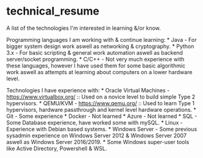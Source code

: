 
<!---
fslx/fslx is a ✨ special ✨ repository because its `README.md` (this file) appears on your GitHub profile.
You can click the Preview link to take a look at your changes.
--->
# technical_resume
A list of the technologies I'm interested in learning &/or know.


Programming languages I am working with & continue learning:
    * Java - For bigger system design work aswell as networking & cryptography.
    * Python 3.x - For basic scripting & general work automation aswell as backend server/socket programming.
    * C/C++ - Not very much experience with these languages, however I have used them for some basic algorithmic work aswell as attempts at learning about           computers on a lower hardware level.
    
 
Technologies I have experience with:
    * Oracle Virtual Machines - https://www.virtualbox.org/ :: Used on a novice level to build simple Type 2 hypervisors.
    * QEMU/KVM - https://www.qemu.org/ :: Used to learn Type 1 hypervisors, hardware passthrough and kernel level hardware operations.
    * Git - Some experience
    * Docker - Not learned
    * Azure - Not learned
    * SQL - Some Database experience, have worked some with mySQL.
    * Linux - Experience with Debian based systems.
    * Windows Server - Some previous sysadmin experience on Windows Server 2012 & Windows Server 2007 aswell as Windows Server 2016/2019.
    * Some Windows super-user tools like Active Directory, Powershell & WSL.
    
